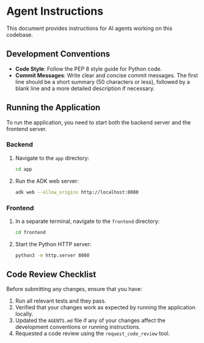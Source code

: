 # Agent Instructions

This document provides instructions for AI agents working on this codebase.

## Development Conventions

*   **Code Style**: Follow the PEP 8 style guide for Python code.
*   **Commit Messages**: Write clear and concise commit messages. The first line should be a short summary (50 characters or less), followed by a blank line and a more detailed description if necessary.

## Running the Application

To run the application, you need to start both the backend server and the frontend server.

### Backend

1.  Navigate to the `app` directory:
    ```bash
    cd app
    ```
2.  Run the ADK web server:
    ```bash
    adk web --allow_origins http://localhost:8080
    ```

### Frontend

1.  In a separate terminal, navigate to the `frontend` directory:
    ```bash
    cd frontend
    ```
2.  Start the Python HTTP server:
    ```bash
    python3 -m http.server 8080
    ```

## Code Review Checklist

Before submitting any changes, ensure that you have:

1.  Run all relevant tests and they pass.
2.  Verified that your changes work as expected by running the application locally.
3.  Updated the `AGENTS.md` file if any of your changes affect the development conventions or running instructions.
4.  Requested a code review using the `request_code_review` tool.
